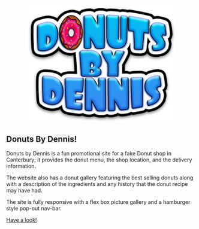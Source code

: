 # 

<p align="center">
  <img width="400" height="313" src="img/MainPic.png">
</p>


## Donuts By Dennis!
Donuts by Dennis is a fun promotional site for a fake Donut shop in Canterbury; it provides the donut menu, the shop location, and the delivery information.

The website also has a donut gallery featuring the best selling donuts along with a description of the ingredients and any history that the donut recipe may have had.

The site is fully responsive with a flex box picture gallery and a hamburger style pop-out nav-bar.

 <a href="https://cherrybluestudio.github.io/DonutsByDennis/" target="_blank">Have a look!</a>

